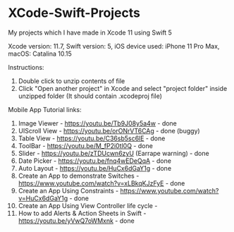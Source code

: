# XCode-Swift-Projects
My projects which I have made in Xcode 11 using Swift 5

Xcode version: 11.7,
Swift version: 5,
iOS device used: iPhone 11 Pro Max,
macOS: Catalina 10.15

Instructions: 
 1. Double click to unzip contents of file 
 2. Click "Open another project" in Xcode and select "project folder" inside unzipped folder (It should contain .xcodeproj file)


Mobile App Tutorial links:

1. Image Viewer - https://youtu.be/Tb9J08y5a4w - done
2. UIScroll View - https://youtu.be/orONrVT6CAg - done (buggy)
3. Table View - https://youtu.be/C36sb5sc6lE - done
4. ToolBar - https://youtu.be/M_fP2i0tl0Q - done
5. Slider - https://youtu.be/zTDUcwn6zyU (Earrape warning) - done
6. Date Picker - https://youtu.be/fnq4wEDeQqA - done
7. Auto Layout - https://youtu.be/HuCx6dGaY1g - done
8. Create an App to demonstrate Switches - https://www.youtube.com/watch?v=xLBkqKJzFyE - done
9. Create an App Using Constraints - https://www.youtube.com/watch?v=HuCx6dGaY1g - done
10. Create an App Using View Controller life cycle - 
11. How to add Alerts & Action Sheets in Swift - https://youtu.be/yVwQ7oWMxnk - done
